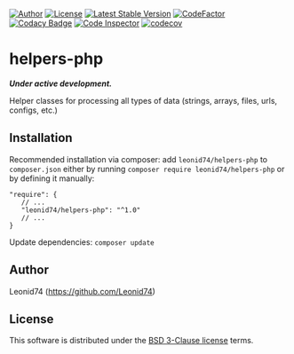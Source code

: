 [![Author](https://img.shields.io/badge/author-Leonid74-blue.svg)](https://github.com/Leonid74)
[![License](https://img.shields.io/badge/license-BSD-blue.svg?maxAge=43200)](./LICENSE)
[![Latest Stable Version](https://img.shields.io/github/v/release/Leonid74/helpers-php)](https://github.com/Leonid74/helpers-php/releases/latest)
[![CodeFactor](https://www.codefactor.io/repository/github/leonid74/helpers-php/badge)](https://www.codefactor.io/repository/github/leonid74/helpers-php)
[![Codacy Badge](https://app.codacy.com/project/badge/Grade/5de729cad22c4c2bb67a030d96fbf0b0)](https://www.codacy.com/gh/Leonid74/helpers-php/dashboard)
[![Code Inspector](https://api.codiga.io/project/29479/score/svg)](https://app.codiga.io/public/project/29479/helpers-php/dashboard)
[![codecov](https://codecov.io/gh/Leonid74/helpers-php/branch/master/graph/badge.svg?token=CNMD7EZNIX)](https://codecov.io/gh/Leonid74/helpers-php)

# helpers-php
***Under active development.***

Helper classes for processing all types of data (strings, arrays, files, urls, configs, etc.)

Installation
-----

Recommended installation via composer: add `leonid74/helpers-php` to `composer.json` either by running `composer require leonid74/helpers-php` or by defining it manually:

    "require": {
       // ...
       "leonid74/helpers-php": "^1.0"
       // ...
    }

Update dependencies: `composer update`

## Author
Leonid74 (https://github.com/Leonid74)

## License
This software is distributed under the [BSD 3-Clause license](./LICENSE) terms.
